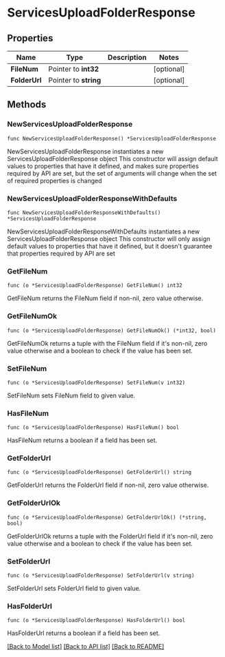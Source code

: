 # ServicesUploadFolderResponse

## Properties

Name | Type | Description | Notes
------------ | ------------- | ------------- | -------------
**FileNum** | Pointer to **int32** |  | [optional] 
**FolderUrl** | Pointer to **string** |  | [optional] 

## Methods

### NewServicesUploadFolderResponse

`func NewServicesUploadFolderResponse() *ServicesUploadFolderResponse`

NewServicesUploadFolderResponse instantiates a new ServicesUploadFolderResponse object
This constructor will assign default values to properties that have it defined,
and makes sure properties required by API are set, but the set of arguments
will change when the set of required properties is changed

### NewServicesUploadFolderResponseWithDefaults

`func NewServicesUploadFolderResponseWithDefaults() *ServicesUploadFolderResponse`

NewServicesUploadFolderResponseWithDefaults instantiates a new ServicesUploadFolderResponse object
This constructor will only assign default values to properties that have it defined,
but it doesn't guarantee that properties required by API are set

### GetFileNum

`func (o *ServicesUploadFolderResponse) GetFileNum() int32`

GetFileNum returns the FileNum field if non-nil, zero value otherwise.

### GetFileNumOk

`func (o *ServicesUploadFolderResponse) GetFileNumOk() (*int32, bool)`

GetFileNumOk returns a tuple with the FileNum field if it's non-nil, zero value otherwise
and a boolean to check if the value has been set.

### SetFileNum

`func (o *ServicesUploadFolderResponse) SetFileNum(v int32)`

SetFileNum sets FileNum field to given value.

### HasFileNum

`func (o *ServicesUploadFolderResponse) HasFileNum() bool`

HasFileNum returns a boolean if a field has been set.

### GetFolderUrl

`func (o *ServicesUploadFolderResponse) GetFolderUrl() string`

GetFolderUrl returns the FolderUrl field if non-nil, zero value otherwise.

### GetFolderUrlOk

`func (o *ServicesUploadFolderResponse) GetFolderUrlOk() (*string, bool)`

GetFolderUrlOk returns a tuple with the FolderUrl field if it's non-nil, zero value otherwise
and a boolean to check if the value has been set.

### SetFolderUrl

`func (o *ServicesUploadFolderResponse) SetFolderUrl(v string)`

SetFolderUrl sets FolderUrl field to given value.

### HasFolderUrl

`func (o *ServicesUploadFolderResponse) HasFolderUrl() bool`

HasFolderUrl returns a boolean if a field has been set.


[[Back to Model list]](../README.md#documentation-for-models) [[Back to API list]](../README.md#documentation-for-api-endpoints) [[Back to README]](../README.md)


